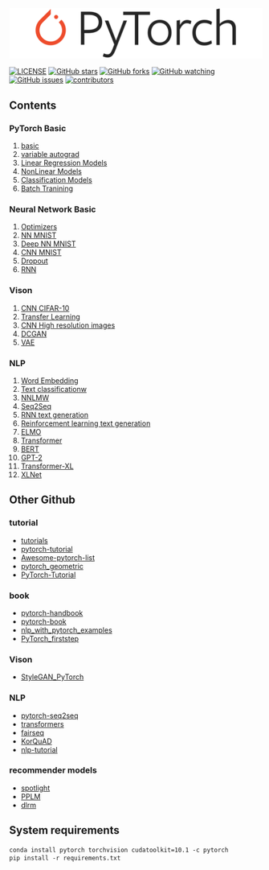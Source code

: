 ![](logo/pytorch-logo.png)


[![LICENSE](https://img.shields.io/github/license/newhiwoong/PyTorch?style=flat-square)](https://github.com/newhiwoong/PyTorch/blob/master/LICENSE)
[![GitHub stars](https://img.shields.io/github/stars/newhiwoong/PyTorch?style=flat-square&color=yellow)](https://github.com/newhiwoong/PyTorch/stargazers)
[![GitHub forks](https://img.shields.io/github/forks/newhiwoong/PyTorch?style=flat-square&color=informational)](https://github.com/newhiwoong/PyTorch/network/members)
[![GitHub watching](https://img.shields.io/github/watchers/newhiwoong/PyTorch?style=flat-square&color=ff69b4)](https://github.com/newhiwoong/PyTorch/blob/master/watchers)
[![GitHub issues](https://img.shields.io/github/issues/newhiwoong/PyTorch?style=flat-square&color=red)](https://github.com/newhiwoong/PyTorch/issues)
[![contributors](https://img.shields.io/badge/contributors-welcome-yellowgreen?style=flat-square)](https://github.com/newhiwoong/PyTorch/graphs/contributors)

## Contents  

### PyTorch Basic

1. [basic](Basic/01_basic.ipynb)
2. [variable autograd](Basic/02_variable_autograd.ipynb)
3. [Linear Regression Models](Basic/03_Linear_Regression_Models.ipynb) 
4. [NonLinear Models](Basic/04_NonLinear_Models.ipynb)
5. [Classification Models](Basic/05_Classification_Models.ipynb) 
6. [Batch Tranining](Basic/06_Batch_Training.ipynb) 

### Neural Network Basic

1. [Optimizers](Basic/07_Optimizers.ipynb) 
2. [NN MNIST](Basic/08_NN_MNIST.ipynb) 
3. [Deep NN MNIST](Basic/09_Deep_NN_MNIST.ipynb)
4. [CNN MNIST](Basic/10_CNN_MNIST.ipynb) 
5. [Dropout](Basic/12_Dropout.ipynb)
6. [RNN](README.md)

### Vison

1. [CNN CIFAR-10](Vison/CNN_CIFAR-10/CNN_CIFAR-10.ipynb) 
2. [Transfer Learning](Vison)
3. [CNN High resolution images](Vison)
4. [DCGAN](Vison)
5. [VAE](Vison)

### NLP

1. [Word Embedding](NLP)
2. [Text classificationw](NLP)
3. [NNLMW](NLP)
4. [Seq2Seq](NLP)
5. [RNN text generation](NLP)
6. [Reinforcement learning text generation](NLP)
7. [ELMO](NLP)
8. [Transformer](NLP)
9. [BERT](NLP)
10. [GPT-2](NLP)
11. [Transformer-XL](NLP)
12. [XLNet](NLP)

## Other Github

### tutorial
- [tutorials](https://github.com/pytorch/tutorials)
- [pytorch-tutorial](https://github.com/yunjey/pytorch-tutorial)
- [Awesome-pytorch-list](https://github.com/bharathgs/Awesome-pytorch-list)
- [pytorch_geometric](https://github.com/rusty1s/pytorch_geometric)
- [PyTorch-Tutorial](https://github.com/MorvanZhou/PyTorch-Tutorial)

### book
- [pytorch-handbook](https://github.com/zergtant/pytorch-handbook)
- [pytorch-book](https://github.com/chenyuntc/pytorch-book)
- [nlp_with_pytorch_examples](https://github.com/kh-kim/nlp_with_pytorch_examples)
- [PyTorch_firststep](https://github.com/Jpub/PyTorch_firststep)

### Vison
- [StyleGAN_PyTorch](https://github.com/tomguluson92/StyleGAN_PyTorch)

### NLP 
- [pytorch-seq2seq](https://github.com/IBM/pytorch-seq2seq)
- [transformers](https://github.com/huggingface/transformers)
- [fairseq](https://github.com/pytorch/fairseq)
- [KorQuAD](https://github.com/lyeoni/KorQuAD)
- [nlp-tutorial](https://github.com/lyeoni/nlp-tutorial)

### recommender models
- [spotlight](https://github.com/maciejkula/spotlight)
- [PPLM](https://github.com/uber-research/PPLM)
- [dlrm](https://github.com/facebookresearch/dlrm)

## System requirements

```
conda install pytorch torchvision cudatoolkit=10.1 -c pytorch
pip install -r requirements.txt
```
